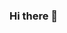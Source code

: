 ### Hi there 👋

<!--
**ohdudeeee/ohdudeeee** is a ✨ _special_ ✨ repository because its `README.md` (this file) appears on your GitHub profile.


- 🌱 I’m currently learning JavaScript and web security
- 📫 How to reach me: ohdudeeee@gmail.com
-->
